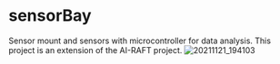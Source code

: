 # sensorBay
Sensor mount and sensors with microcontroller for data analysis. This project is an extension of the AI-RAFT project.
![20211121_194103](https://user-images.githubusercontent.com/28655454/153299991-ca31c48f-cf38-45a4-9cd3-6cf8af57c9a9.jpg)
